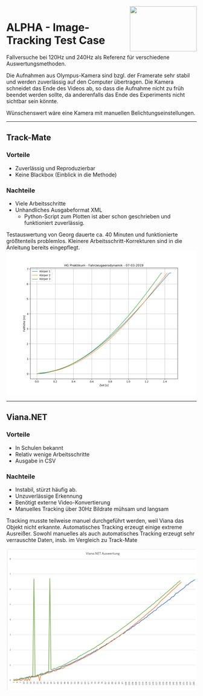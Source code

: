 <img align="right" width="177" height="119" src="http://schuelerseite.otto-triebes.de/schuelerinfos/CFromm/DSL%20Logo.jpg">

# ALPHA - Image-Tracking Test Case

Fallversuche bei 120Hz und 240Hz als Referenz für verschiedene Auswertungsmethoden.

Die Aufnahmen aus Olympus-Kamera sind bzgl. der Framerate sehr stabil und werden zuverlässig auf den Computer übertragen. Die Kamera schneidet das Ende des Videos ab, so dass die Aufnahme nicht zu früh beendet werden sollte, da anderenfalls das Ende des Experiments nicht sichtbar sein könnte.

Wünschenswert wäre eine Kamera mit manuellen Belichtungseinstellungen.
- - - -
## Track-Mate

### Vorteile
* Zuverlässig und Reproduzierbar
* Keine Blackbox (Einblick in die Methode)
### Nachteile
* Viele Arbeitsschritte
* Unhandliches Ausgabeformat XML
  * Python-Script zum Plotten ist aber schon geschrieben und funktioniert zuverlässig.

Testauswertung von Georg dauerte ca. 40 Minuten und funktionierte größtenteils problemlos. Kleinere Arbeitsschritt-Korrekturen sind in die Anleitung bereits eingepflegt.
![Track-Mate Plot](https://raw.githubusercontent.com/hausler89/alpha/master/TrackMate_120.png)
- - - -
## Viana.NET

### Vorteile
* In Schulen bekannt
* Relativ wenige Arbeitsschritte
* Ausgabe in CSV
### Nachteile
* Instabil, stürzt häufig ab.
* Unzuverlässige Erkennung
* Benötigt externe Video-Konvertierung
* Manuelles Tracking über 30Hz Bildrate mühsam und langsam

Tracking musste teilweise manuel durchgeführt werden, weil Viana das Objekt nicht erkannte. Automatisches Tracking erzeugt einige extreme Ausreißer. Sowohl manuelles als auch automatisches Tracking erzeugt sehr verrauschte Daten, insb. im Vergleich zu Track-Mate

![Viana.NET Plot](https://raw.githubusercontent.com/hausler89/alpha/master/Viana_120.png)
